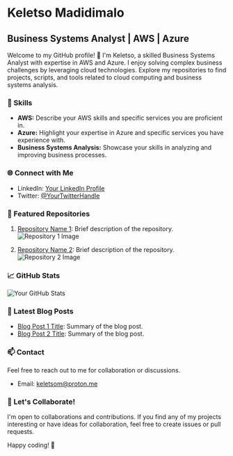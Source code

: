 # Keletso Madidimalo

## Business Systems Analyst | AWS | Azure

Welcome to my GitHub profile! 👋 I'm Keletso, a skilled Business Systems Analyst with expertise in AWS and Azure. I enjoy solving complex business challenges by leveraging cloud technologies. Explore my repositories to find projects, scripts, and tools related to cloud computing and business systems analysis.

### 🔧 Skills

- **AWS:** Describe your AWS skills and specific services you are proficient in.
- **Azure:** Highlight your expertise in Azure and specific services you have experience with.
- **Business Systems Analysis:** Showcase your skills in analyzing and improving business processes.

### 🌐 Connect with Me

- LinkedIn: [Your LinkedIn Profile](https://www.linkedin.com/in/your-linkedin-profile)
- Twitter: [@YourTwitterHandle](https://twitter.com/your-twitter-handle)

### 📂 Featured Repositories

1. [Repository Name 1](link-to-repo-1): Brief description of the repository.
   ![Repository 1 Image](link-to-image-1)

2. [Repository Name 2](link-to-repo-2): Brief description of the repository.
   ![Repository 2 Image](link-to-image-2)

### 📈 GitHub Stats

![Your GitHub Stats](https://github-readme-stats.vercel.app/api?username=your-username&show_icons=true&hide=contribs,prs)

### 📝 Latest Blog Posts

- [Blog Post 1 Title](link-to-blog-post-1): Summary of the blog post.
- [Blog Post 2 Title](link-to-blog-post-2): Summary of the blog post.

### 📫 Contact

Feel free to reach out to me for collaboration or discussions.

- Email: keletsom@proton.me

### 🚀 Let's Collaborate!

I'm open to collaborations and contributions. If you find any of my projects interesting or have ideas for collaboration, feel free to create issues or pull requests.

Happy coding! 🚀
